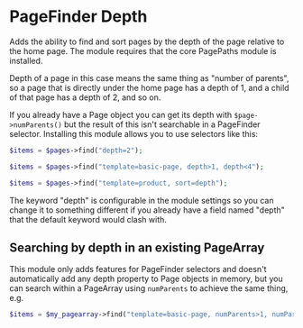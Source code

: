 # PageFinder Depth

Adds the ability to find and sort pages by the depth of the page relative to the home page. The module requires that the core PagePaths module is installed.

Depth of a page in this case means the same thing as "number of parents", so a page that is directly under the home page has a depth of 1, and a child of that page has a depth of 2, and so on.

If you already have a Page object you can get its depth with `$page->numParents()` but the result of this isn't searchable in a PageFinder selector. Installing this module allows you to use selectors like this:

```php
$items = $pages->find("depth=2");

$items = $pages->find("template=basic-page, depth>1, depth<4");

$items = $pages->find("template=product, sort=depth");
```

The keyword "depth" is configurable in the module settings so you can change it to something different if you already have a field named "depth" that the default keyword would clash with.

## Searching by depth in an existing PageArray

This module only adds features for PageFinder selectors and doesn't automatically add any depth property to Page objects in memory, but you can search within a PageArray using `numParents` to achieve the same thing, e.g.

```php
$items = $my_pagearray->find("template=basic-page, numParents>1, numParents<4");
```



